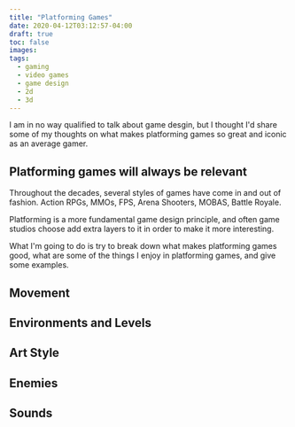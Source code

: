 ```yaml
---
title: "Platforming Games"
date: 2020-04-12T03:12:57-04:00
draft: true
toc: false
images:
tags:
  - gaming
  - video games
  - game design
  - 2d
  - 3d
---
```


I am in no way qualified to talk about game desgin, but I thought I'd share
some of my thoughts on what makes platforming games so great and iconic as
an average gamer.

## Platforming games will always be relevant

Throughout the decades, several styles of games have come in and out of fashion.
Action RPGs, MMOs, FPS, Arena Shooters, MOBAS, Battle Royale.

Platforming is a more fundamental game design principle, and often game studios
choose add extra layers to it in order to make it more interesting.

What I'm going to do is try to break down what makes platforming games good,
what are some of the things I enjoy in platforming games, and give some examples.

## Movement

## Environments and Levels

## Art Style

## Enemies

## Sounds
